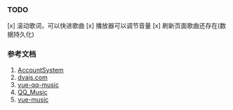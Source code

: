 ### TODO

[x] 滚动歌词，可以快进歌曲
[x] 播放器可以调节音量
[x] 刷新页面歌曲还存在(数据持久化)

### 参考文档
1. [AccountSystem](https://github.com/yvanwangl/AccountSystem)
2. [dvajs.com](https://dvajs.com/guide/getting-started.html)
3. [vue-qq-music](https://github.com/shenzekun/vue-qq-music)
4. [QQ_Music](https://github.com/tannnb/QQ_Music/blob/master/src/views/player/player.vue)
5. [vue-music](https://github.com/IFmiss/vue-music)